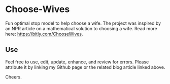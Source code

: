 Choose-Wives
============

Fun optimal stop model to help choose a wife. The project was inspired by an NPR article on a mathematical solution to choosing a wife. Read more here: https://bitly.com/ChooseWives.


## Use

Feel free to use, edit, update, enhance, and review for errors. Please attribute it by linking my Github page or the related blog article linked above.

Cheers.
